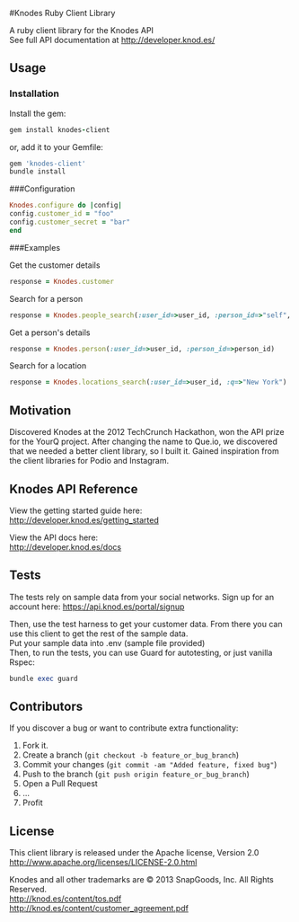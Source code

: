 #Knodes Ruby Client Library

A ruby client library for the Knodes API  
See full API documentation at http://developer.knod.es/

## Usage

### Installation

Install the gem:  
```ruby
gem install knodes-client
```  

or, add it to your Gemfile:  

```ruby
gem 'knodes-client'    
bundle install
```

###Configuration
```ruby
Knodes.configure do |config| 
config.customer_id = "foo"
config.customer_secret = "bar"
end
```

###Examples

Get the customer details  
```ruby 
response = Knodes.customer
```

Search for a person  
```ruby 
response = Knodes.people_search(:user_id=>user_id, :person_id=>"self", :q=>"Joe Schmoe")
```

Get a person's details  
```ruby
response = Knodes.person(:user_id=>user_id, :person_id=>person_id)
```

Search for a location  
```ruby 
response = Knodes.locations_search(:user_id=>user_id, :q=>"New York")
```

## Motivation

Discovered Knodes at the 2012 TechCrunch Hackathon, won the API prize for the YourQ project.  After changing the name to Que.io, we discovered that we needed a better client library, so I built it.  Gained inspiration from the client libraries for Podio and Instagram.

## Knodes API Reference

View the getting started guide here:  
http://developer.knod.es/getting_started

View the API docs here:  
http://developer.knod.es/docs

## Tests

The tests rely on sample data from your social networks.
Sign up for an account here:
https://api.knod.es/portal/signup

Then, use the test harness to get your customer data. From there you can use this client to get the rest of the sample data.  
Put your sample data into .env (sample file provided)  
Then, to run the tests, you can use Guard for autotesting, or just vanilla Rspec:

```ruby 
bundle exec guard
```

## Contributors

If you discover a bug or want to contribute extra functionality:

1. Fork it.
2. Create a branch (`git checkout -b feature_or_bug_branch`)
3. Commit your changes (`git commit -am "Added feature, fixed bug"`)
4. Push to the branch (`git push origin feature_or_bug_branch`)
5. Open a Pull Request
6. ...
7. Profit

## License

This client library is released under the Apache license, Version 2.0
http://www.apache.org/licenses/LICENSE-2.0.html  

Knodes and all other trademarks are © 2013 SnapGoods, Inc. All Rights Reserved.  
http://knod.es/content/tos.pdf  
http://knod.es/content/customer_agreement.pdf